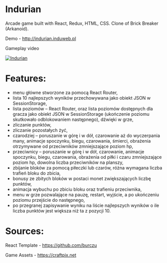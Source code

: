 # Indurian
Arcade game built with React, Redux, HTML, CSS. Clone of Brick Breaker (Arkanoid).

Demo - http://indurian.induweb.pl

Gameplay video

[![Indurian](http://img.youtube.com/vi/5qw4dKGEFnw/0.jpg)](http://www.youtube.com/watch?v=5qw4dKGEFnw)


# Features:

* menu główne stworzone za pomocą React Router,
* lista 10 najlepszych wyników przechowywana jako obiekt JSON w SessionStorage,
* lista poziomów – React Router, oraz lista poziomów dostępnych dla gracza jako obiekt JSON w SessionStorage (ukończenie poziomu skutkowało odblokowaniem następnego),
dźwięki w grze,
* zliczanie punktów,
* zliczanie pozostałych żyć,
* czarodziej – poruszanie w górę i w dół, czarowanie aż do wyczerpania many, animacje spoczynku, biegu, czarowania, śmierci, obrażenia otrzymywane od przeciwników zmniejszające poziom hp,
* przeciwnicy – poruszanie w górę i w dół, czarowanie, animacje spoczynku, biegu, czarowania, obrażenia od piłki i czaru zmniejszające poziom hp, dowolna liczba przeciwników na planszy,
* zbijanie bloków za pomocą piłeczki lub czarów, różna wymagana liczba trafień bloku do zbicia,
* bonusy ze zbitych bloków w postaci monet zwiększających liczbę punktów,
* animacja wybuchu po zbiciu bloku oraz trafieniu przeciwnika,
* menu w grze pozwalające na pauzę, restart, wyjście, a po ukończeniu poziomu przejście do następnego,
* po przegranej zapisywanie wyniku na liście najlepszych wyników o ile liczba punktów jest większa niż ta z pozycji 10.

# Sources:

React Template - https://github.com/burczu

Game Assets - https://craftpix.net